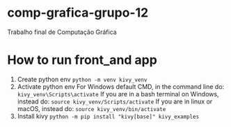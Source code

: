 # comp-grafica-grupo-12
Trabalho final de Computação Gráfica

# How to run front_and app
1. Create python env
`python -m venv kivy_venv`
2. Activate python env
For Windows default CMD, in the command line do:
`kivy_venv\Scripts\activate`
If you are in a bash terminal on Windows, instead do:
`source kivy_venv/Scripts/activate`
If you are in linux or macOS, instead do:
`source kivy_venv/bin/activate`
3. Install kivy
`python -m pip install "kivy[base]" kivy_examples`